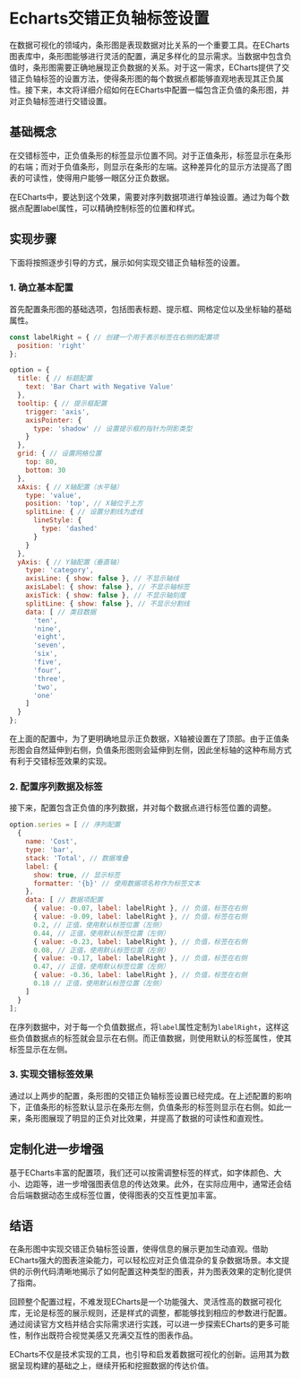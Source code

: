# Echarts交错正负轴标签设置

在数据可视化的领域内，条形图是表现数据对比关系的一个重要工具。在ECharts图表库中，条形图能够进行灵活的配置，满足多样化的显示需求。当数据中包含负值时，条形图需要正确地展现正负数据的关系。对于这一需求，ECharts提供了交错正负轴标签的设置方法，使得条形图的每个数据点都能够直观地表现其正负属性。接下来，本文将详细介绍如何在ECharts中配置一幅包含正负值的条形图，并对正负轴标签进行交错设置。

## 基础概念

在交错标签中，正负值条形的标签显示位置不同。对于正值条形，标签显示在条形的右端；而对于负值条形，则显示在条形的左端。这种差异化的显示方法提高了图表的可读性，使得用户能够一眼区分正负数据。

在ECharts中，要达到这个效果，需要对序列数据项进行单独设置。通过为每个数据点配置label属性，可以精确控制标签的位置和样式。

## 实现步骤

下面将按照逐步引导的方式，展示如何实现交错正负轴标签的设置。

### 1. 确立基本配置

首先配置条形图的基础选项，包括图表标题、提示框、网格定位以及坐标轴的基础属性。

```javascript
const labelRight = { // 创建一个用于表示标签在右侧的配置项
  position: 'right'
};

option = {
  title: { // 标题配置
    text: 'Bar Chart with Negative Value'
  },
  tooltip: { // 提示框配置
    trigger: 'axis',
    axisPointer: {
      type: 'shadow' // 设置提示框的指针为阴影类型
    }
  },
  grid: { // 设置网格位置
    top: 80,
    bottom: 30
  },
  xAxis: { // X轴配置（水平轴）
    type: 'value',
    position: 'top', // X轴位于上方
    splitLine: { // 设置分割线为虚线
      lineStyle: {
        type: 'dashed'
      }
    }
  },
  yAxis: { // Y轴配置（垂直轴）
    type: 'category',
    axisLine: { show: false }, // 不显示轴线
    axisLabel: { show: false }, // 不显示轴标签
    axisTick: { show: false }, // 不显示轴刻度
    splitLine: { show: false }, // 不显示分割线
    data: [ // 类目数据
      'ten',
      'nine',
      'eight',
      'seven',
      'six',
      'five',
      'four',
      'three',
      'two',
      'one'
    ]
  }
};
```

在上面的配置中，为了更明确地显示正负数据，X轴被设置在了顶部。由于正值条形图会自然延伸到右侧，负值条形图则会延伸到左侧，因此坐标轴的这种布局方式有利于交错标签效果的实现。

### 2. 配置序列数据及标签

接下来，配置包含正负值的序列数据，并对每个数据点进行标签位置的调整。

```javascript
option.series = [ // 序列配置
  {
    name: 'Cost',
    type: 'bar',
    stack: 'Total', // 数据堆叠
    label: {
      show: true, // 显示标签
      formatter: '{b}' // 使用数据项名称作为标签文本
    },
    data: [ // 数据项配置
      { value: -0.07, label: labelRight }, // 负值，标签在右侧
      { value: -0.09, label: labelRight }, // 负值，标签在右侧
      0.2, // 正值，使用默认标签位置（左侧）
      0.44, // 正值，使用默认标签位置（左侧）
      { value: -0.23, label: labelRight }, // 负值，标签在右侧
      0.08, // 正值，使用默认标签位置（左侧）
      { value: -0.17, label: labelRight }, // 负值，标签在右侧
      0.47, // 正值，使用默认标签位置（左侧）
      { value: -0.36, label: labelRight }, // 负值，标签在右侧
      0.18 // 正值，使用默认标签位置（左侧）
    ]
  }
];
```

在序列数据中，对于每一个负值数据点，将`label`属性定制为`labelRight`，这样这些负值数据点的标签就会显示在右侧。而正值数据，则使用默认的标签属性，使其标签显示在左侧。

### 3. 实现交错标签效果

通过以上两步的配置，条形图的交错正负轴标签设置已经完成。在上述配置的影响下，正值条形的标签默认显示在条形左侧，负值条形的标签则显示在右侧。如此一来，条形图展现了明显的正负对比效果，并提高了数据的可读性和直观性。

## 定制化进一步增强

基于ECharts丰富的配置项，我们还可以按需调整标签的样式，如字体颜色、大小、边距等，进一步增强图表信息的传达效果。此外，在实际应用中，通常还会结合后端数据动态生成标签位置，使得图表的交互性更加丰富。

## 结语

在条形图中实现交错正负轴标签设置，使得信息的展示更加生动直观。借助ECharts强大的图表渲染能力，可以轻松应对正负值混杂的复杂数据场景。本文提供的示例代码清晰地揭示了如何配置这种类型的图表，并为图表效果的定制化提供了指南。

回顾整个配置过程，不难发现ECharts是一个功能强大、灵活性高的数据可视化库，无论是标签的展示规则，还是样式的调整，都能够找到相应的参数进行配置。通过阅读官方文档并结合实际需求进行实践，可以进一步探索ECharts的更多可能性，制作出既符合视觉美感又充满交互性的图表作品。

ECharts不仅是技术实现的工具，也引导和启发着数据可视化的创新。运用其为数据呈现构建的基础之上，继续开拓和挖掘数据的传达价值。